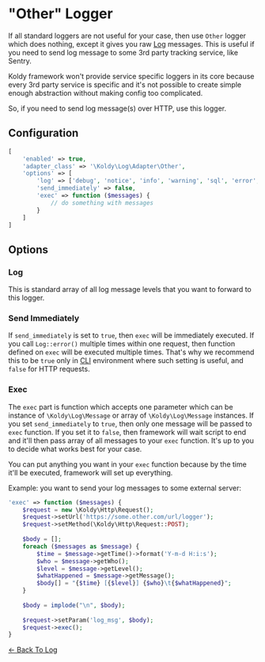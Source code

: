 # "Other" Logger

If all standard loggers are not useful for your case, then use `Other` logger which does nothing, except it gives you raw
[Log](../log.md#log-elements) messages. This is useful if you need to send log message to some 3rd party tracking
service, like Sentry.

Koldy framework won't provide service specific loggers in its core because every 3rd party service is specific and
it's not possible to create simple enough abstraction without making config too complicated.

So, if you need to send log message(s) over HTTP, use this logger.

## Configuration

```php
[
	'enabled' => true,
	'adapter_class' => '\Koldy\Log\Adapter\Other',
	'options' => [
		'log' => ['debug', 'notice', 'info', 'warning', 'sql', 'error', 'critical', 'alert', 'emergency'],
		'send_immediately' => false,
		'exec' => function ($messages) {
			// do something with messages
		}
	]
]
```

## Options

### Log

This is standard array of all log message levels that you want to forward to this logger.

### Send Immediately

If `send_immediately` is set to `true`, then `exec` will be immediately executed. If you call `Log::error()` multiple times
within one request, then function defined on `exec` will be executed multiple times. That's why we recommend this to be
`true` only in [CLI](../cli.md) environment where such setting is useful, and `false` for HTTP requests.

### Exec

The `exec` part is function which accepts one parameter which can be instance of `\Koldy\Log\Message` or array of
`\Koldy\Log\Message` instances. If you set `send_immediately` to `true`, then only one message will be passed to `exec`
function. If you set it to `false`, then framework will wait script to end and it'll then pass array of all messages to
your `exec` function. It's up to you to decide what works best for your case.

You can put anything you want in your `exec` function because by the time it'll be executed, framework will set up everything.

Example: you want to send your log messages to some external server:

```php
'exec' => function ($messages) {
	$request = new \Koldy\Http\Request();
	$request->setUrl('https://some.other.com/url/logger');
	$request->setMethod(\Koldy\Http\Request::POST);
	
	$body = [];
	foreach ($messages as $message) {
		$time = $message->getTime()->format('Y-m-d H:i:s');
		$who = $message->getWho();
		$level = $message->getLevel();
		$whatHappened = $message->getMessage();
		$body[] = "{$time} [{$level}] {$who}\t{$whatHappened}";
	}
	
	$body = implode("\n", $body);
	
	$request->setParam('log_msg', $body);
	$request->exec();
}
```


[&larr; Back To Log](../log.md#available-log-writers)